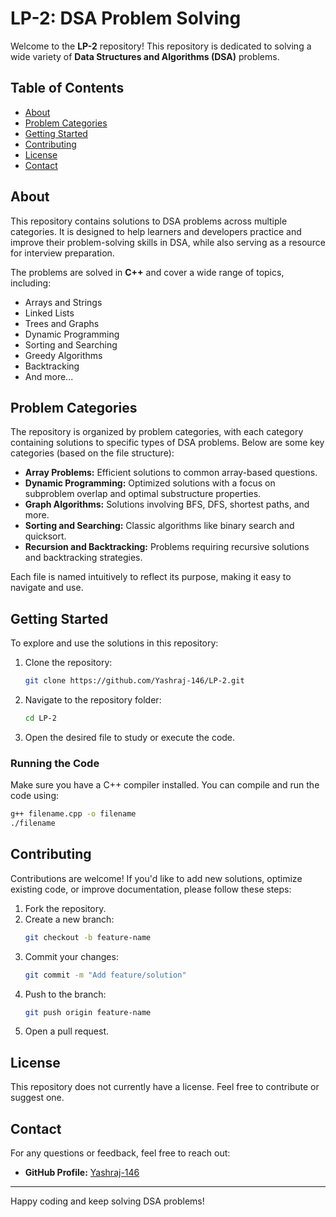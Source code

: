# LP-2: DSA Problem Solving

Welcome to the **LP-2** repository! This repository is dedicated to solving a wide variety of **Data Structures and Algorithms (DSA)** problems.

## Table of Contents
- [About](#about)
- [Problem Categories](#problem-categories)
- [Getting Started](#getting-started)
- [Contributing](#contributing)
- [License](#license)
- [Contact](#contact)

## About

This repository contains solutions to DSA problems across multiple categories. It is designed to help learners and developers practice and improve their problem-solving skills in DSA, while also serving as a resource for interview preparation.

The problems are solved in **C++** and cover a wide range of topics, including:

- Arrays and Strings
- Linked Lists
- Trees and Graphs
- Dynamic Programming
- Sorting and Searching
- Greedy Algorithms
- Backtracking
- And more...

## Problem Categories

The repository is organized by problem categories, with each category containing solutions to specific types of DSA problems. Below are some key categories (based on the file structure):

- **Array Problems:** Efficient solutions to common array-based questions.
- **Dynamic Programming:** Optimized solutions with a focus on subproblem overlap and optimal substructure properties.
- **Graph Algorithms:** Solutions involving BFS, DFS, shortest paths, and more.
- **Sorting and Searching:** Classic algorithms like binary search and quicksort.
- **Recursion and Backtracking:** Problems requiring recursive solutions and backtracking strategies.

Each file is named intuitively to reflect its purpose, making it easy to navigate and use.

## Getting Started

To explore and use the solutions in this repository:

1. Clone the repository:
   ```bash
   git clone https://github.com/Yashraj-146/LP-2.git
   ```
2. Navigate to the repository folder:
   ```bash
   cd LP-2
   ```
3. Open the desired file to study or execute the code.

### Running the Code

Make sure you have a C++ compiler installed. You can compile and run the code using:
```bash
g++ filename.cpp -o filename
./filename
```

## Contributing

Contributions are welcome! If you'd like to add new solutions, optimize existing code, or improve documentation, please follow these steps:

1. Fork the repository.
2. Create a new branch:
   ```bash
   git checkout -b feature-name
   ```
3. Commit your changes:
   ```bash
   git commit -m "Add feature/solution"
   ```
4. Push to the branch:
   ```bash
   git push origin feature-name
   ```
5. Open a pull request.

## License

This repository does not currently have a license. Feel free to contribute or suggest one.

## Contact

For any questions or feedback, feel free to reach out:

- **GitHub Profile:** [Yashraj-146](https://github.com/Yashraj-146)

---

Happy coding and keep solving DSA problems!
